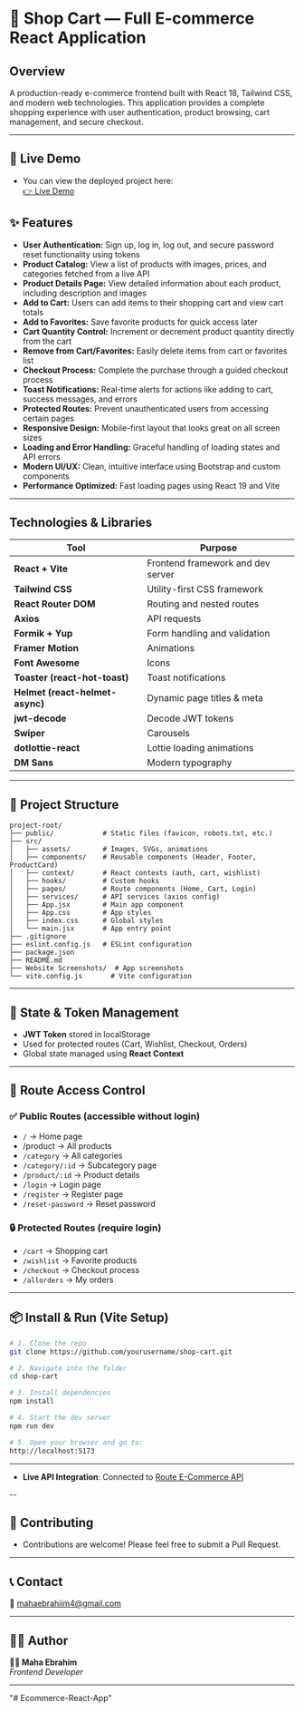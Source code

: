 # 🛒 Shop Cart — Full E-commerce React Application

## Overview

A production-ready e-commerce frontend built with React 18, Tailwind CSS, and modern web technologies. This application provides a complete shopping experience with user authentication, product browsing, cart management, and secure checkout.

---

## 🚀 Live Demo

- You can view the deployed project here:  
  [👉 Live Demo](https:/ecommerce-react-hnvfmgnnw-mahas-projects-1b56712f.vercel.app)

## ✨ Features

- **User Authentication:** Sign up, log in, log out, and secure password reset functionality using tokens
- **Product Catalog:** View a list of products with images, prices, and categories fetched from a live API
- **Product Details Page:** View detailed information about each product, including description and images
- **Add to Cart:** Users can add items to their shopping cart and view cart totals
- **Add to Favorites:** Save favorite products for quick access later
- **Cart Quantity Control:** Increment or decrement product quantity directly from the cart
- **Remove from Cart/Favorites:** Easily delete items from cart or favorites list
- **Checkout Process:** Complete the purchase through a guided checkout process
- **Toast Notifications:** Real-time alerts for actions like adding to cart, success messages, and errors
- **Protected Routes:** Prevent unauthenticated users from accessing certain pages
- **Responsive Design:** Mobile-first layout that looks great on all screen sizes
- **Loading and Error Handling:** Graceful handling of loading states and API errors
- **Modern UI/UX:** Clean, intuitive interface using Bootstrap and custom components
- **Performance Optimized:** Fast loading pages using React 19 and Vite

---

## Technologies & Libraries

| Tool                            | Purpose                           |
| ------------------------------- | --------------------------------- |
| **React + Vite**                | Frontend framework and dev server |
| **Tailwind CSS**                | Utility-first CSS framework       |
| **React Router DOM**            | Routing and nested routes         |
| **Axios**                       | API requests                      |
| **Formik + Yup**                | Form handling and validation      |
| **Framer Motion**               | Animations                        |
| **Font Awesome**                | Icons                             |
| **Toaster (react-hot-toast)**   | Toast notifications               |
| **Helmet (react-helmet-async)** | Dynamic page titles & meta        |
| **jwt-decode**                  | Decode JWT tokens                 |
| **Swiper**                      | Carousels                         |
| **dotlottie-react**             | Lottie loading animations         |
| **DM Sans**                     | Modern typography                 |

---

## 🧩 Project Structure

```text
project-root/
├── public/            # Static files (favicon, robots.txt, etc.)
├── src/
│   ├── assets/        # Images, SVGs, animations
│   ├── components/    # Reusable components (Header, Footer, ProductCard)
│   ├── context/       # React contexts (auth, cart, wishlist)
│   ├── hooks/         # Custom hooks
│   ├── pages/         # Route components (Home, Cart, Login)
│   ├── services/      # API services (axios config)
│   ├── App.jsx        # Main app component
│   ├── App.css        # App styles
│   ├── index.css      # Global styles
│   └── main.jsx       # App entry point
├── .gitignore
├── eslint.config.js   # ESLint configuration
├── package.json
├── README.md
├── Website Screenshots/  # App screenshots
└── vite.config.js       # Vite configuration
```

---

## 🧠 State & Token Management

- **JWT Token** stored in localStorage
- Used for protected routes (Cart, Wishlist, Checkout, Orders)
- Global state managed using **React Context**

---

## 🔐 Route Access Control

### ✅ Public Routes (accessible without login)

- `/` → Home page
- /product → All products
- `/category` → All categories
- `/category/:id` → Subcategory page
- `/product/:id` → Product details
- `/login` → Login page
- `/register` → Register page
- `/reset-password` → Reset password

### 🔒 Protected Routes (require login)

- `/cart` → Shopping cart
- `/wishlist` → Favorite products
- `/checkout` → Checkout process
- `/allorders` → My orders

---

## 📦 Install & Run (Vite Setup)

```bash
# 1. Clone the repo
git clone https://github.com/yourusername/shop-cart.git

# 2. Navigate into the folder
cd shop-cart

# 3. Install dependencies
npm install

# 4. Start the dev server
npm run dev

# 5. Open your browser and go to:
http://localhost:5173


```

---

- **Live API Integration**: Connected to [Route E-Commerce API](https://documenter.getpostman.com/view/5709532/2s93JqTRWN#intro)

--

## 🤝 Contributing

- Contributions are welcome! Please feel free to submit a Pull Request.

---

## 📞 Contact

📧 [mahaebrahiim4@gmail.com](mailto:mahaebrahiim4@gmail.com)

---

## 🙋‍♀️ Author

**👩‍💻 Maha Ebrahim**  
_Frontend Developer_

---

"# Ecommerce-React-App"
